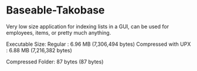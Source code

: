 # Baseable-Takobase
Very low size application for indexing lists in a GUI, can be used for employees, items, or pretty much anything.

Executable Size: 
Regular : 6.96 MB (7,306,494 bytes)
Compressed with UPX : 6.88 MB (7,216,382 bytes)

Compressed Folder:
87 bytes (87 bytes)
